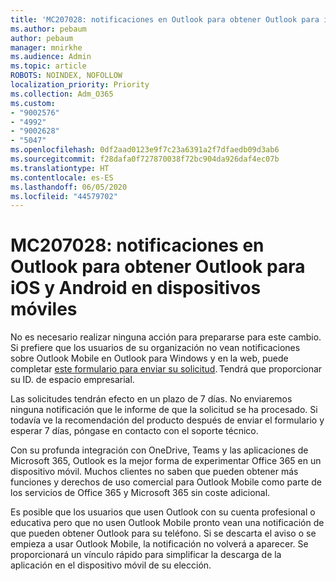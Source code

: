 ```yaml
---
title: 'MC207028: notificaciones en Outlook para obtener Outlook para iOS y Android en dispositivos móviles'
ms.author: pebaum
author: pebaum
manager: mnirkhe
ms.audience: Admin
ms.topic: article
ROBOTS: NOINDEX, NOFOLLOW
localization_priority: Priority
ms.collection: Adm_O365
ms.custom:
- "9002576"
- "4992"
- "9002628"
- "5047"
ms.openlocfilehash: 0df2aad0123e9f7c23a6391a2f7dfaedb09d3ab6
ms.sourcegitcommit: f28dafa0f727870038f72bc904da926daf4ec07b
ms.translationtype: HT
ms.contentlocale: es-ES
ms.lasthandoff: 06/05/2020
ms.locfileid: "44579702"
---
```

# <a name="mc207028---notifications-in-outlook-to-obtain-outlook-for-ios-and-android-on-mobile-devices"></a>MC207028: notificaciones en Outlook para obtener Outlook para iOS y Android en dispositivos móviles

No es necesario realizar ninguna acción para prepararse para este cambio. Si prefiere que los usuarios de su organización no vean notificaciones sobre Outlook Mobile en Outlook para Windows y en la web, puede completar [este formulario para enviar su solicitud](https://aka.ms/MC207028). Tendrá que proporcionar su ID. de espacio empresarial. 

Las solicitudes tendrán efecto en un plazo de 7 días. No enviaremos ninguna notificación que le informe de que la solicitud se ha procesado. Si todavía ve la recomendación del producto después de enviar el formulario y esperar 7 días, póngase en contacto con el soporte técnico.

Con su profunda integración con OneDrive, Teams y las aplicaciones de Microsoft 365, Outlook es la mejor forma de experimentar Office 365 en un dispositivo móvil. Muchos clientes no saben que pueden obtener más funciones y derechos de uso comercial para Outlook Mobile como parte de los servicios de Office 365 y Microsoft 365 sin coste adicional.

Es posible que los usuarios que usen Outlook con su cuenta profesional o educativa pero que no usen Outlook Mobile pronto vean una notificación de que pueden obtener Outlook para su teléfono. Si se descarta el aviso o se empieza a usar Outlook Mobile, la notificación no volverá a aparecer. Se proporcionará un vínculo rápido para simplificar la descarga de la aplicación en el dispositivo móvil de su elección.
